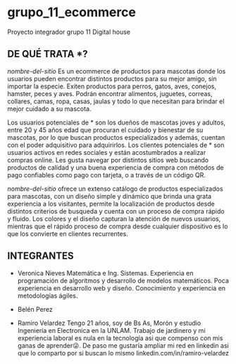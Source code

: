 # grupo_11_ecommerce
Proyecto integrador grupo 11 Digital house

## DE QUÉ TRATA *?

*nombre-del-sitio* Es un ecommerce de productos para mascotas donde los usuarios pueden encontrar distintos productos para su mejor amigo, sin importar la especie. Exiten productos para perros, gatos, aves, conejos, hamster, peces y aves. Podrán encontrar alimentos, juguetes, correas, collares, camas, ropa, casas, jaulas y todo lo que necesitan para brindar el mejor cuidado a su mascota. 

Los usuarios potenciales de * son los dueños de mascotas joves y adultos, entre 20 y 45 años edad que procuran el cuidado y bienestar de su mascotas, por lo que buscan productos especializados y además, cuentan con el poder adquisitivo para adquirirlos. Los clientes potenciales de * son usuarios activos en redes sociales y están acostumbrados a realizar compras online. Les gusta navegar por distintos sitios web buscando productos de calidad y una buena experiencia de compra con métodos de pago confiables como pago con tarjeta, o a través de un código QR.

*nombre-del-sitio* ofrece un extenso catálogo de productos especializados para mascotas, con un diseño simple y dinámico que brinda una grata experiencia a los visitantes, permite la localización de productos desde distintos criterios de busqueda y cuenta con un proceso de compra rápido y fluido. Los colores y el diseño capturan la atención de nuevos usuarios, mientras que el rápido proceso de compra desde cualquier dispositivo es lo que los convierte en clientes recurrentes. 


## INTEGRANTES
- Veronica Nieves 
Matemática e Ing. Sistemas. Experiencia en programación de algoritmos y desarrollo de modelos matemáticos. Poca experiencia en desarrollo web y diseño. Conocimiento y experiencia en metodologías ágiles.

- Belén Perez

- Ramiro Velardez
Tengo 21 años, soy de Bs As, Morón y estudio Ingeniería en Electronica en la UNLAM. Trabajo de jardinero y mi experiencia laboral es nula en la tecnología asi que compenso con mis ganas de aprender😜. De paso me gustaría ampliar mi red en linkedin asi que lo comparto por si buscan lo mismo linkedin.com/in/ramiro-velardez
